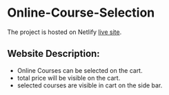 # Online-Course-Selection
The project is hosted on Netlify [live site]('https://online-courses-selection.netlify.app/').

## Website Description:
- Online Courses can be selected on the cart.
- total price will be visible on the cart.
- selected courses are visible in cart on the side bar.